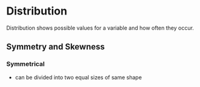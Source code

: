 # Distribution

Distribution shows possible values for a variable and how often they occur.

## Symmetry and Skewness

### Symmetrical

* can be divided into two equal sizes of same shape
